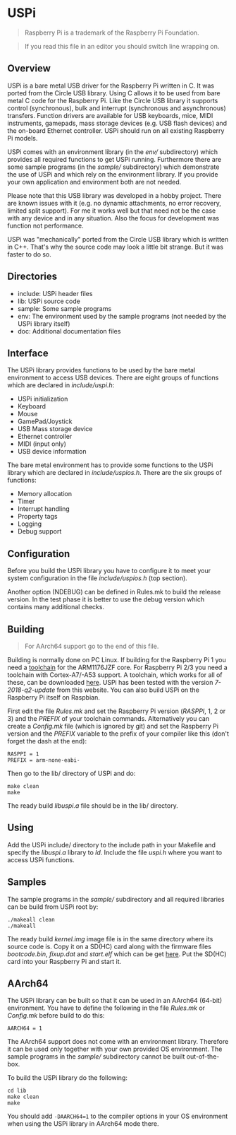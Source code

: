 
USPi
====

> Raspberry Pi is a trademark of the Raspberry Pi Foundation.

> If you read this file in an editor you should switch line wrapping on.

Overview
--------

USPi is a bare metal USB driver for the Raspberry Pi written in C. It was ported from the Circle USB library. Using C allows it to be used from bare metal C code for the Raspberry Pi.
Like the Circle USB library it supports control (synchronous), bulk and interrupt (synchronous and asynchronous) transfers. 
Function drivers are available for USB keyboards, mice, MIDI instruments, gamepads, mass storage devices (e.g. USB flash devices) and the on-board Ethernet controller. 
USPi should run on all existing Raspberry Pi models.

USPi comes with an environment library (in the *env/* subdirectory) which provides all required functions to get USPi running. 
Furthermore there are some sample programs (in the *sample/* subdirectory) which demonstrate the use of USPi and which rely on the environment library. 
If you provide your own application and environment both are not needed.

Please note that this USB library was developed in a hobby project. 
There are known issues with it (e.g. no dynamic attachments, no error recovery, limited split support). 
For me it works well but that need not be the case with any device and in any situation. Also the focus for development was function not performance.

USPi was "mechanically" ported from the Circle USB library which is written in C++. That's why the source code may look a little bit strange. But it was faster to do so.

Directories
-----------

* include: USPi header files
* lib: USPi source code
* sample: Some sample programs
* env: The environment used by the sample programs (not needed by the USPi library itself)
* doc: Additional documentation files

Interface
---------

The USPi library provides functions to be used by the bare metal environment to access USB devices. There are eight groups of functions which are declared in *include/uspi.h*:

* USPi initialization
* Keyboard
* Mouse
* GamePad/Joystick
* USB Mass storage device
* Ethernet controller
* MIDI (input only)
* USB device information

The bare metal environment has to provide some functions to the USPi library which are declared in *include/uspios.h*. There are the six groups of functions:

* Memory allocation
* Timer
* Interrupt handling
* Property tags
* Logging
* Debug support

Configuration
-------------

Before you build the USPi library you have to configure it to meet your system configuration in the file *include/uspios.h* (top section).

Another option (NDEBUG) can be defined in Rules.mk to build the release version. In the test phase it is better to use the debug version which contains many additional checks.

Building
--------

> For AArch64 support go to the end of this file.

Building is normally done on PC Linux. If building for the Raspberry Pi 1 you need a [toolchain](http://elinux.org/Rpi_Software#ARM) for the ARM1176JZF core. For Raspberry Pi 2/3 you need a toolchain with Cortex-A7/-A53 support. A toolchain, which works for all of these, can be downloaded [here](https://developer.arm.com/open-source/gnu-toolchain/gnu-rm/downloads). USPi has been tested with the version *7-2018-q2-update* from this website. You can also build USPi on the Raspberry Pi itself on Raspbian.

First edit the file *Rules.mk* and set the Raspberry Pi version (*RASPPI*, 1, 2 or 3) and the *PREFIX* of your toolchain commands. Alternatively you can create a *Config.mk* file (which is ignored by git) and set the Raspberry Pi version and the *PREFIX* variable to the prefix of your compiler like this (don't forget the dash at the end):

`RASPPI = 1`  
`PREFIX = arm-none-eabi-`

Then go to the lib/ directory of USPi and do:

`make clean`  
`make`

The ready build *libuspi.a* file should be in the lib/ directory.

Using
-----

Add the USPi include/ directory to the include path in your Makefile and specify the *libuspi.a* library to *ld*. Include the file *uspi.h* where you want to access USPi functions.

Samples
-------

The sample programs in the *sample/* subdirectory and all required libraries can be build from USPi root by:

`./makeall clean`  
`./makeall`

The ready build *kernel.img* image file is in the same directory where its source code is. Copy it on a SD(HC) card along with the firmware files *bootcode.bin*, *fixup.dat* and *start.elf* which can be get [here](https://github.com/raspberrypi/firmware/tree/master/boot). Put the SD(HC) card into your Raspberry Pi and start it.

AArch64
-------

The USPi library can be built so that it can be used in an AArch64 (64-bit) environment. You have to define the following in the file *Rules.mk* or *Config.mk* before build to do this:

	AARCH64 = 1

The AArch64 support does not come with an environment library. Therefore it can be used only together with your own provided OS environment. The sample programs in the *sample/* subdirectory cannot be built out-of-the-box.

To build the USPi library do the following:

	cd lib
	make clean
	make

You should add `-DAARCH64=1` to the compiler options in your OS environment when using the USPi library in AArch64 mode there.
